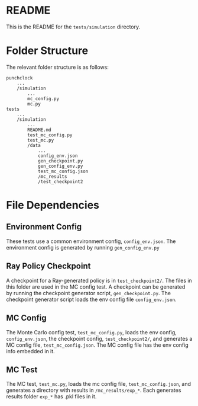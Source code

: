 # README
This is the README for the `tests/simulation` directory.

# Folder Structure
The relevant folder structure is as follows:

```
punchclock
    ...
    /simulation
        ...
        mc_config.py
        mc.py
tests
    ...
    /simulation
        ...
        README.md
        test_mc_config.py
        test_mc.py
        /data
            ...
            config_env.json
            gen_checkpoint.py
            gen_config_env.py
            test_mc_config.json
            /mc_results
            /test_checkpoint2
```
# File Dependencies
## Environment Config
These tests use a common environment config, `config_env.json`.
The environment config is generated by running `gen_config_env.py`

## Ray Policy Checkpoint
A checkpoint for a Ray-generated policy is in `test_checkpoint2/`.
The files in this folder are used in the MC config test.
A checkpoint can be generated by running the checkpoint generator script, `gen_checkpoint.py`.
The checkpoint generator script loads the env config file `config_env.json`.

## MC Config
The Monte Carlo config test, `test_mc_config.py`, loads the env config, `config_env.json`, the checkpoint config, `test_checkpoint2/`, and generates a MC config file, `test_mc_config.json`.
The MC config file has the env config info embedded in it.

## MC Test
The MC test, `test_mc.py`, loads the mc config file, `test_mc_config.json`, and generates a directory with results in `/mc_results/exp_*`.
Each generates results folder `exp_*` has .pkl files in it.


